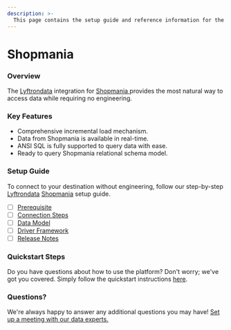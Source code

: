 ```yaml
---
description: >-
  This page contains the setup guide and reference information for the Shopmania source connector.
---
```


# Shopmania

### Overview

The [Lyftrondata](https://www.lyftrondata.com/) integration for [Shopmania](https://www.lyftrondata.com/integration/shopmania/)[ ](https://www.lyftrondata.com/integration/shopmania/)provides the most natural way to access data while requiring no engineering.

### Key Features

* Comprehensive incremental load mechanism.
* Data from Shopmania is available in real-time.&#x20;
* ANSI SQL is fully supported to query data with ease.
* Ready to query Shopmania relational schema model.

### Setup Guide

To connect to your destination without engineering, follow our step-by-step [Lyftrondata](https://www.lyftrondata.com/)  [Shopmania](https://www.lyftrondata.com/integration/shopmania/) setup guide.

* [ ] [Prerequisite](../../marketing-analytics/shopmania/prerequisite.md)
* [ ] [Connection Steps](../../marketing-analytics/shopmania/connection-steps.md)
* [ ] [Data Model](../../marketing-analytics/shopmania/data-model/)
* [ ] [Driver Framework](../../marketing-analytics/shopmania/driver-framework/)
* [ ] [Release Notes](../../marketing-analytics/shopmania/release-notes.md)

### Quickstart Steps

Do you have questions about how to use the platform? Don't worry; we've got you covered. Simply follow the quickstart instructions [here](../../../quickstart-steps.md).

### Questions? <a href="#questions" id="questions"></a>

We're always happy to answer any additional questions you may have! [Set up a meeting with our data experts.](https://www.lyftrondata.com/book-a-meeting/)

